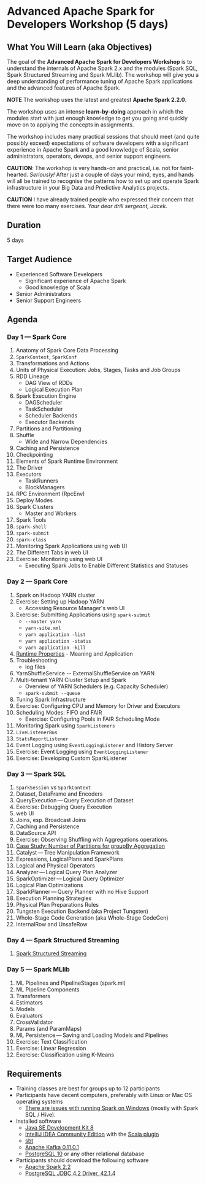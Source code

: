# Advanced Apache Spark for Developers Workshop (5 days)

## What You Will Learn (aka Objectives)

The goal of the **Advanced Apache Spark for Developers Workshop** is to understand the internals of Apache Spark 2.x and the modules (Spark SQL, Spark Structured Streaming and Spark MLlib). The workshop will give you a deep understanding of performance tuning of Apache Spark applications and the advanced features of Apache Spark.

**NOTE** The workshop uses the latest and greatest **Apache Spark 2.2.0**.

The workshop uses an intense **learn-by-doing** approach in which the modules start with just enough knowledge to get you going and quickly move on to applying the concepts in assignments.

The workshop includes many practical sessions that should meet (and quite possibly exceed) expectations of software developers with a significant experience in Apache Spark and a good knowledge of Scala, senior administrators, operators, devops, and senior support engineers.

**CAUTION**: The workshop is very hands-on and practical, i.e. not for faint-hearted. _Seriously!_ After just a couple of days your mind, eyes, and hands will all be trained to recognise the patterns how to set up and operate Spark infrastructure in your Big Data and Predictive Analytics projects.

**CAUTION** I have already trained people who expressed their concern that there were too many exercises. _Your dear drill sergeant, Jacek._

## Duration

5 days

## Target Audience

* Experienced Software Developers
  * Significant experience of Apache Spark
  * Good knowledge of Scala
* Senior Administrators
* Senior Support Engineers

## Agenda

### Day 1 &mdash; Spark Core

1. Anatomy of Spark Core Data Processing
  1. `SparkContext`, `SparkConf`
  1. Transformations and Actions
  1. Units of Physical Execution: Jobs, Stages, Tasks and Job Groups
  1. RDD Lineage
      * DAG View of RDDs
      * Logical Execution Plan
  1. Spark Execution Engine
      * DAGScheduler
      * TaskScheduler
      * Scheduler Backends
      * Executor Backends
  1. Partitions and Partitioning
  1. Shuffle
      * Wide and Narrow Dependencies
  1. Caching and Persistence
  1. Checkpointing
1. Elements of Spark Runtime Environment
  1. The Driver
  1. Executors
      * TaskRunners
      * BlockManagers
  1. RPC Environment (RpcEnv)
  1. Deploy Modes
  1. Spark Clusters
      * Master and Workers
1. Spark Tools
  1. `spark-shell`
  1. `spark-submit`
  1. `spark-class`
1. Monitoring Spark Applications using web UI
  1. The Different Tabs in web UI
  1. Exercise: Monitoring using web UI
      * Executing Spark Jobs to Enable Different Statistics and Statuses

### Day 2 &mdash; Spark Core

1. Spark on Hadoop YARN cluster
  1. Exercise: Setting up Hadoop YARN
      * Accessing Resource Manager's web UI
  1. Exercise: Submitting Applications using `spark-submit`
      * `--master yarn`
      * `yarn-site.xml`
      * `yarn application -list`
      * `yarn application -status`
      * `yarn application -kill`
  1. [Runtime Properties](http://spark.apache.org/docs/latest/running-on-yarn.html#spark-properties) - Meaning and Application
  1. Troubleshooting
      * log files
  1. YarnShuffleService -- ExternalShuffleService on YARN
  1. Multi-tenant YARN Cluster Setup and Spark
      * Overview of YARN Schedulers (e.g. Capacity Scheduler)
      * `spark-submit --queue`
1. Tuning Spark Infrastructure
  1. Exercise: Configuring CPU and Memory for Driver and Executors
  1. Scheduling Modes: FIFO and FAIR
      * Exercise: Configuring Pools in FAIR Scheduling Mode
1. Monitoring Spark using `SparkListeners`
  1. `LiveListenerBus`
  1. `StatsReportListener`
  1. Event Logging using `EventLoggingListener` and History Server
  1. Exercise: Event Logging using `EventLoggingListener`
  1. Exercise: Developing Custom SparkListener

### Day 3 &mdash; Spark SQL

1. `SparkSession` vs `SparkContext`
1. Dataset, DataFrame and Encoders
1. QueryExecution — Query Execution of Dataset
1. Exercise: Debugging Query Execution
1. web UI
1. Joins, esp. Broadcast Joins
1. Caching and Persistence
1. DataSource API
1. Exercise: Observing Shuffling with Aggregations operations.
1. [Case Study: Number of Partitions for groupBy Aggregation](https://jaceklaskowski.gitbooks.io/mastering-apache-spark/spark-sql-performance-tuning-groupBy-aggregation.html)
1. Catalyst — Tree Manipulation Framework
  1. Expressions, LogicalPlans and SparkPlans
  1. Logical and Physical Operators
1. Analyzer — Logical Query Plan Analyzer
1. SparkOptimizer — Logical Query Optimizer
  1. Logical Plan Optimizations
1. SparkPlanner — Query Planner with no Hive Support
  1. Execution Planning Strategies
1. Physical Plan Preparations Rules
1. Tungsten Execution Backend (aka Project Tungsten)
  1. Whole-Stage Code Generation (aka Whole-Stage CodeGen)
  1. InternalRow and UnsafeRow

### Day 4 &mdash; Spark Structured Streaming

1. [Spark Structured Streaming](../spark-structured-streaming-workshop.md)

### Day 5 &mdash; Spark MLlib

1. ML Pipelines and PipelineStages (spark.ml)
1. ML Pipeline Components
  1. Transformers
  1. Estimators
  1. Models
  1. Evaluators
  1. CrossValidator
  1. Params (and ParamMaps)
1. ML Persistence — Saving and Loading Models and Pipelines
1. Exercise: Text Classification
1. Exercise: Linear Regression
1. Exercise: Classification using K-Means

## Requirements

* Training classes are best for groups up to 12 participants
* Participants have decent computers, preferably with Linux or Mac OS operating systems
  * [There are issues with running Spark on Windows](https://jaceklaskowski.gitbooks.io/mastering-apache-spark/content/spark-tips-and-tricks-running-spark-windows.html) (mostly with Spark SQL / Hive).
* Installed software
  * [Java SE Development Kit 8](http://www.oracle.com/technetwork/java/javase/downloads/jdk8-downloads-2133151.html)
  * [IntelliJ IDEA Community Edition](https://www.jetbrains.com/idea/download/) with the [Scala plugin](https://www.jetbrains.com/help/idea/creating-and-running-your-scala-application.html)
  * [sbt](http://www.scala-sbt.org/download.html)
  * [Apache Kafka 0.11.0.1](http://kafka.apache.org/downloads)
  * [PostgreSQL 10](http://www.postgresql.org/download/) or any other relational database
* Participants should download the following software
  * [Apache Spark 2.2](http://spark.apache.org/downloads.html)
  * [PostgreSQL JDBC 4.2 Driver, 42.1.4](https://jdbc.postgresql.org/download.html)

